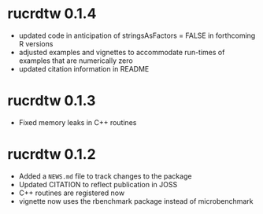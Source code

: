 # rucrdtw 0.1.4

* updated code in anticipation of stringsAsFactors = FALSE in forthcoming R versions
* adjusted examples and vignettes to accommodate run-times of examples that are numerically zero
* updated citation information in README


# rucrdtw 0.1.3

* Fixed memory leaks in C++ routines

# rucrdtw 0.1.2

* Added a `NEWS.md` file to track changes to the package
* Updated CITATION to reflect publication in JOSS
* C++ routines are registered now
* vignette now uses the rbenchmark package instead of microbenchmark


